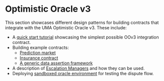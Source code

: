 # Optimistic Oracle v3

This section showcases different design patterns for building contracts that integrate with the UMA Optimistic Oracle v3. These include:

* A [quick start tutorial](quick-start.md) showcasing the simplest possible OOv3 integration contract.
* Building example contracts:
  * [Prediction market](prediction-market.md)
  * [Insurance contract](in-depth-tutorial-insurance.md)
  * [A generic data assertion framework](data-asserter.md)
* A description of [Escalation Managers](escalation-managers.md) and how they can be used.
* Deploying [sandboxed oracle environment](../optimistic-oracle/sandboxed-oracle-environment.md) for testing the dispute flow.
